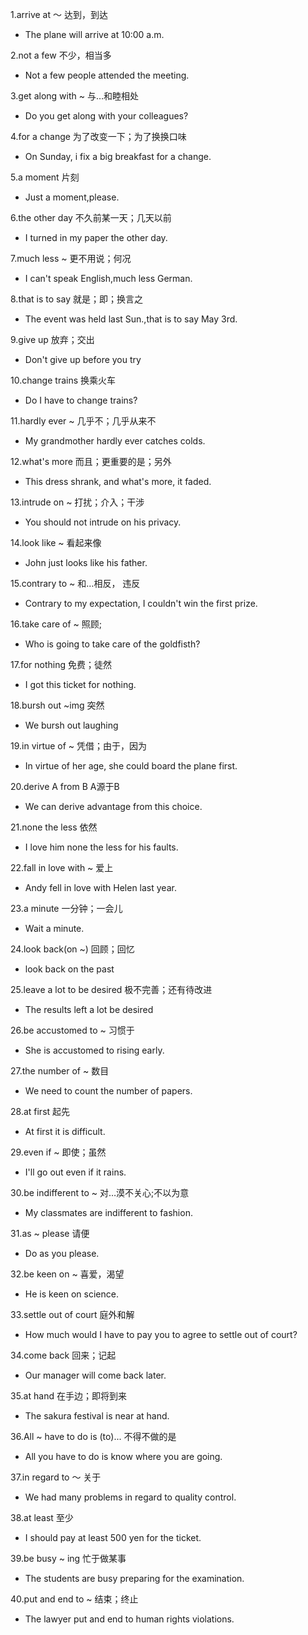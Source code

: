 1.arrive at ～ 达到，到达
* The plane will arrive at 10:00 a.m.

2.not a few 不少，相当多
* Not a few people attended the meeting.

3.get along with ~ 与…和睦相处
* Do you get along with your colleagues?

4.for a change 为了改变一下；为了换换口味
* On Sunday, i fix a big breakfast for a change.

5.a moment 片刻
* Just a moment,please.

6.the other day 不久前某一天；几天以前
* I turned in my paper the other day.

7.much less ~ 更不用说；何况
* I can't speak English,much less German.

8.that is to say 就是；即；换言之
* The event was held last Sun.,that is to say May 3rd.

9.give up 放弃；交出
* Don't give up before you try

10.change trains 换乘火车
* Do I have to change trains?

11.hardly ever ~ 几乎不；几乎从来不
* My grandmother hardly ever catches colds.

12.what's more 而且；更重要的是；另外
* This dress shrank, and what's more, it faded.

13.intrude on ~ 打扰；介入；干涉
* You should not intrude on his privacy.

14.look like ~ 看起来像
* John just looks like his father.

15.contrary to ~ 和…相反， 违反
* Contrary to my expectation, I couldn't win the first prize.

16.take care of ~ 照顾;
* Who is going to take care of the goldfisth?

17.for nothing 免费；徒然
* I got this ticket for nothing.

18.bursh out ~img 突然
* We bursh out laughing

19.in virtue of ~ 凭借；由于，因为
* In virtue of her age, she could board the plane first.

20.derive A from B A源于B
* We can derive advantage from this choice.

21.none the less 依然
* I love him none the less for his faults.

22.fall in love with ~ 爱上
* Andy fell in love with Helen last year.

23.a minute 一分钟；一会儿
* Wait a minute.

24.look back(on ~) 回顾；回忆
* look back on the past

25.leave a lot to be desired 极不完善；还有待改进
* The results left a lot be desired

26.be accustomed to ~ 习惯于
* She is accustomed to rising early.

27.the number of ~ 数目
* We need to count the number of papers.

28.at first 起先
* At first it is difficult.

29.even if ~ 即使；虽然
* I'll go out even if it rains.

30.be indifferent to ~ 对…漠不关心;不以为意
* My classmates are indifferent to fashion.

31.as ~ please 请便
* Do as you please.

32.be keen on ~ 喜爱，渴望
* He is keen on science.

33.settle out of court 庭外和解
* How much would I have to pay you to agree to settle out of court?

34.come back 回来；记起
* Our manager will come back later.

35.at hand 在手边；即将到来
* The sakura festival is near at hand.

36.All ~ have to do is (to)... 不得不做的是
* All you have to do is know where you are going.

37.in regard to ～ 关于
* We had many problems in regard to quality control.

38.at least 至少
* I should pay at least 500 yen for the ticket.

39.be busy ~ ing 忙于做某事
* The students are busy preparing for the examination.

40.put and end to ~ 结束；终止
* The lawyer put and end to human rights violations.
